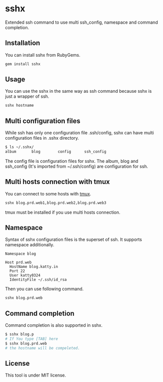 # sshx

Extended ssh command to use multi ssh_config, namespace and command completion.

## Installation

You can install sshx from RubyGems.

```bash
gem install sshx
```

## Usage

You can use the sshx in the same way as ssh command because sshx is just a wrapper of ssh.

```bash
sshx hostname
```

## Multi configuration files

While ssh has only one configuration file .ssh/config, sshx can have multi configuration files in .sshx directory.

```bash
$ ls ~/.sshx/
album       blog        config      ssh_config
```

The config file is configuration files for sshx. The album, blog and ssh_config (It's imported from ~/.ssh/config) are configuration for ssh.

## Multi hosts connection with tmux

You can connect to some hosts with [tmux](http://tmux.sourceforge.net/).

```bash
sshx blog.prd.web1,blog.prd.web2,blog.prd.web3
```

tmux must be installed if you use multi hosts connection. 

## Namespace

Syntax of sshx configuration files is the superset of ssh. It supports namespace additionally.

```
Namespace blog

Host prd.web
  HostName blog.katty.in
  Port 22
  User katty0324
  IdentityFile ~/.ssh/id_rsa
```

Then you can use following command.

```bash
sshx blog.prd.web
```

## Command completion

Command completion is also supported in sshx.

```bash
$ sshx blog.p
# If You type [TAB] here
$ sshx blog.prd.web
# the hostname will be compeleted.
```

## License

This tool is under MIT license.
